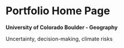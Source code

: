 # Portfolio Home Page


**University of Colorado Boulder - Geography**

Uncertainty, decision-making, climate risks

